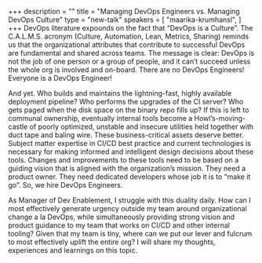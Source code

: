 +++
description = ""
title = "Managing DevOps Engineers vs. Managing DevOps Culture"
type = "new-talk"
speakers = [
        "maarika-krumhansl",
]
+++
DevOps literature expounds on the fact that “DevOps is a Culture”. The C.A.L.M.S. acronym (Culture, Automation, Lean, Metrics, Sharing) reminds us that the organizational attributes that contribute to successful DevOps are fundamental and shared across teams. The message is clear: DevOps is not the job of one person or a group of people, and it can’t succeed unless the whole org is involved and on-board. There are no DevOps Engineers! Everyone is a DevOps Engineer!

And yet. Who builds and maintains the lightning-fast, highly available deployment pipeline? Who performs the upgrades of the CI server? Who gets paged when the disk space on the binary repo fills up? If this is left to communal ownership, eventually internal tools become a Howl’s-moving-castle of poorly optimized, unstable and insecure utilities held together with duct tape and baling wire. These business-critical assets deserve better. Subject matter expertise in CI/CD best practice and current technologies is necessary for making informed and intelligent design decisions about these tools. Changes and improvements to these tools need to be based on a guiding vision that is aligned with the organization’s mission. They need a product owner. They need dedicated developers whose job it is to “make it go”. So, we hire DevOps Engineers.

As Manager of Dev Enablement, I struggle with this duality daily. How can I most effectively generate urgency outside my team around organizational change a la DevOps, while simultaneously providing strong vision and product guidance to my team that works on CI/CD and other internal tooling? Given that my team is tiny, where can we put our lever and fulcrum to most effectively uplift the entire org? I will share my thoughts, experiences and learnings on this topic.